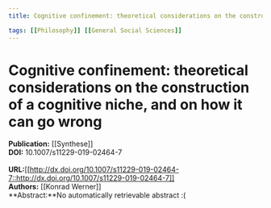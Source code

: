 ```yaml
---
title: Cognitive confinement: theoretical considerations on the construction of a cognitive niche, and on how it can go wrong

tags: [[Philosophy]] [[General Social Sciences]]
---
```


# Cognitive confinement: theoretical considerations on the construction of a cognitive niche, and on how it can go wrong

**Publication:** [[Synthese]]<br>**DOI:** 10.1007/s11229-019-02464-7                                      
<br>**URL:**[[http://dx.doi.org/10.1007/s11229-019-02464-7::http://dx.doi.org/10.1007/s11229-019-02464-7]]<br>**Authors:** [[Konrad Werner]] <br>**Abstract:**No automatically retrievable abstract :(

